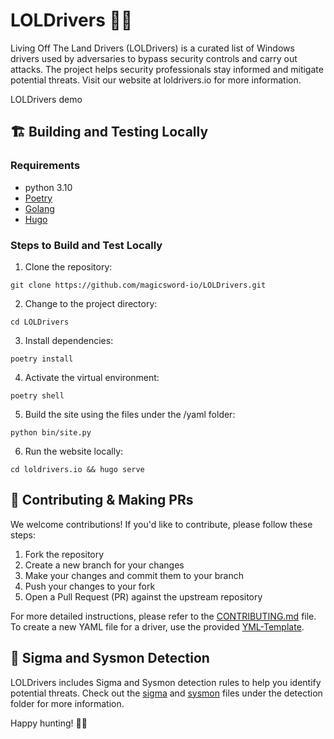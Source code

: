 # LOLDrivers 🚗💨

Living Off The Land Drivers (LOLDrivers) is a curated list of Windows drivers used by adversaries to bypass security controls and carry out attacks. The project helps security professionals stay informed and mitigate potential threats. Visit our website at loldrivers.io for more information.

LOLDrivers demo

##  🏗️ Building and Testing Locally

### Requirements

* python 3.10
* [Poetry](https://python-poetry.org/docs/#installation)
* [Golang](https://go.dev/dl/)
* [Hugo](https://gohugo.io/)

### Steps to Build and Test Locally

1. Clone the repository:

```
git clone https://github.com/magicsword-io/LOLDrivers.git
```

2. Change to the project directory:

```
cd LOLDrivers
```

3. Install dependencies:

```
poetry install
```

4. Activate the virtual environment:

```
poetry shell
```

5. Build the site using the files under the /yaml folder:

```
python bin/site.py
```

6. Run the website locally:

```
cd loldrivers.io && hugo serve
```

## 🤝 Contributing & Making PRs

We welcome contributions! If you'd like to contribute, please follow these steps:

1. Fork the repository
2. Create a new branch for your changes
3. Make your changes and commit them to your branch
4. Push your changes to your fork
5. Open a Pull Request (PR) against the upstream repository

For more detailed instructions, please refer to the [CONTRIBUTING.md](CONTRIBUTING.md) file. To create a new YAML file for a driver, use the provided [YML-Template](YML-Template.md).

## 🚨 Sigma and Sysmon Detection

LOLDrivers includes Sigma and Sysmon detection rules to help you identify potential threats. Check out the [sigma](detections/sigma/driver_load_win_vuln_drivers.yml) and [sysmon](detections/sysmon/sysmon_config_vulnerable_hashes.xml) files under the detection folder for more information.

Happy hunting! 🕵️‍♂️